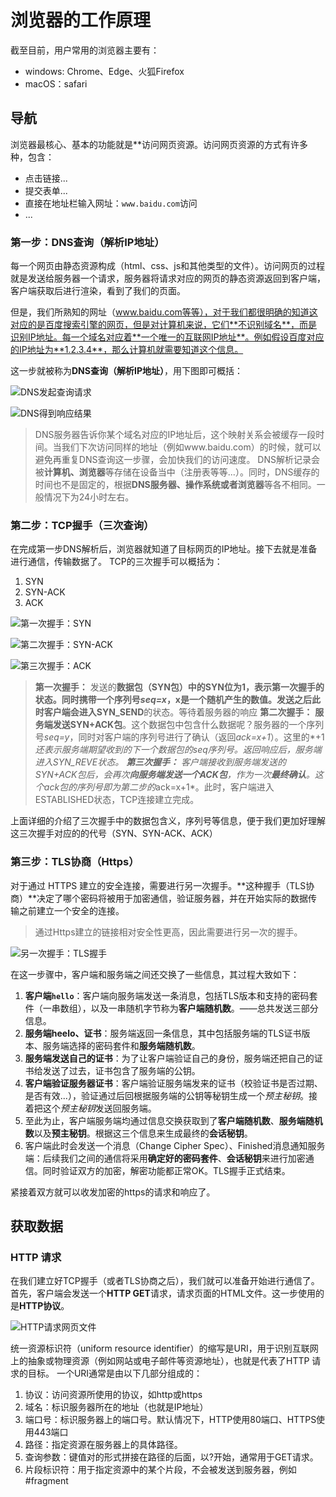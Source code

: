 # 浏览器的工作原理

截至目前，用户常用的浏览器主要有：

- windows: Chrome、Edge、火狐Firefox
- macOS：safari

## 导航

浏览器最核心、基本的功能就是**访问网页资源。访问网页资源的方式有许多种，包含：

- 点击链接...
- 提交表单...
- 直接在地址栏输入网址：`www.baidu.com`访问
- ...

### 第一步：DNS查询（解析IP地址）

每一个网页由静态资源构成（html、css、js和其他类型的文件）。访问网页的过程就是发送给服务器一个请求，服务器将请求对应的网页的静态资源返回到客户端，客户端获取后进行渲染，看到了我们的页面。

但是，我们所熟知的网址（www.baidu.com等等），对于我们都很明确的知道这对应的是百度搜索引擎的网页，但是对计算机来说，它们**不识别域名**，而是识别IP地址。每一个域名对应着**一个唯一的互联网IP地址**。例如假设百度对应的IP地址为**1.2.3.4**，那么计算机就需要知道这个信息。

这一步就被称为**DNS查询（解析IP地址）**，用下图即可概括：

![DNS发起查询请求](./images/DNS1.png)

![DNS得到响应结果](./images/DNS2.png)

> DNS服务器告诉你某个域名对应的IP地址后，这个映射关系会被缓存一段时间。当我们下次访问同样的地址（例如www.baidu.com）的时候，就可以避免再重复DNS查询这一步骤，会加快我们的访问速度。
DNS解析记录会被**计算机、浏览器**等存储在设备当中（注册表等等...）。同时，DNS缓存的时间也不是固定的，根据**DNS服务器、操作系统或者浏览器**等各不相同。一般情况下为24小时左右。

### 第二步：TCP握手（三次查询）

在完成第一步DNS解析后，浏览器就知道了目标网页的IP地址。接下去就是准备进行通信，传输数据了。
TCP的三次握手可以概括为：

1. SYN
2. SYN-ACK
3. ACK

![第一次握手：SYN](./images/DNS1.png)

![第二次握手：SYN-ACK](./images/DNS2.png)

![第三次握手：ACK](./images/DNS1.png)

> **第一次握手：**
发送的**数据包（SYN包）**中的SYN位为1，表示第一次握手的状态。同时携带一个序列号*seq=x*，x是一个随机产生的数值。发送之后此时客户端会进入**SYN_SEND**的状态。等待着服务器的响应
**第二次握手：**
**服务端发送SYN+ACK包**。这个数据包中包含什么数据呢？服务器的一个序列号*seq=y*，同时对客户端的序列号进行了确认（返回*ack=x+1*）。这里的*+1*还表示服务端期望收到的下一个数据包的seq序列号。返回响应后，服务端进入SYN_REVE状态。
**第三次握手：**
客户端接收到服务端发送的SYN+ACK包后，会再次**向服务端发送一个ACK包**，作为一次**最终确认**。这个ack包的序列号即为第二步的*ack=x+1*。此时，客户端进入ESTABLISHED状态，TCP连接建立完成。

上面详细的介绍了三次握手中的数据包含义，序列号等信息，便于我们更加好理解这三次握手对应的的代号（SYN、SYN-ACK、ACK）

### 第三步：TLS协商（Https）

对于通过 HTTPS 建立的安全连接，需要进行另一次握手。**这种握手（TLS协商）**决定了哪个密码将被用于加密通信，验证服务器，并在开始实际的数据传输之前建立一个安全的连接。

> 通过Https建立的链接相对安全性更高，因此需要进行另一次的握手。

![另一次握手：TLS握手](./images/TLS.png)

在这一步骤中，客户端和服务端之间还交换了一些信息，其过程大致如下：

1. **客户端`hello`**：客户端向服务端发送一条消息，包括TLS版本和支持的密码套件（一串数组），以及一串随机字节称为**客户端随机数**。——总共发送三部分信息。
2. **服务端heelo、证书**：服务端返回一条信息，其中包括服务端的TLS证书版本、服务端选择的密码套件和**服务端随机数**。
3. **服务端发送自己的证书**：为了让客户端验证自己的身份，服务端还把自己的证书给发送了过去，证书包含了服务端的公钥。
4. **客户端验证服务器证书**：客户端验证服务端发来的证书（校验证书是否过期、是否有效...），验证通过后回根据服务端的公钥等秘钥生成一个*预主秘钥*。接着把这个*预主秘钥*发送回服务端。
5. 至此为止，客户端服务端均通过信息交换获取到了**客户端随机数**、**服务端随机数**以及**预主秘钥**。根据这三个信息来生成最终的**会话秘钥**。
6. 客户端此时会发送一个消息（Change Cipher Spec）、Finished消息通知服务端：后续我们之间的通信将采用**确定好的密码套件**、**会话秘钥**来进行加密通信。同时验证双方的加密，解密功能都正常OK。TLS握手正式结束。

紧接着双方就可以收发加密的https的请求和响应了。

## 获取数据

### HTTP 请求

在我们建立好TCP握手（或者TLS协商之后），我们就可以准备开始进行通信了。
首先，客户端会发送一个**HTTP GET**请求，请求页面的HTML文件。这一步使用的是**HTTP协议**。

![HTTP请求网页文件](./images/HTTP.png)

统一资源标识符（uniform resource identifier）的缩写是URI，用于识别互联网上的抽象或物理资源（例如网站或电子邮件等资源地址），也就是代表了HTTP 请求的目标。
一个URI通常是由以下几部分组成的：

1. 协议：访问资源所使用的协议，如http或https
2. 域名：标识服务器所在的地址（也就是IP地址）
3. 端口号：标识服务器上的端口号。默认情况下，HTTP使用80端口、HTTPS使用443端口
4. 路径：指定资源在服务器上的具体路径。
5. 查询参数：键值对的形式拼接在路径的后面，以?开始，通常用于GET请求。
6. 片段标识符：用于指定资源中的某个片段，不会被发送到服务器，例如#fragment


